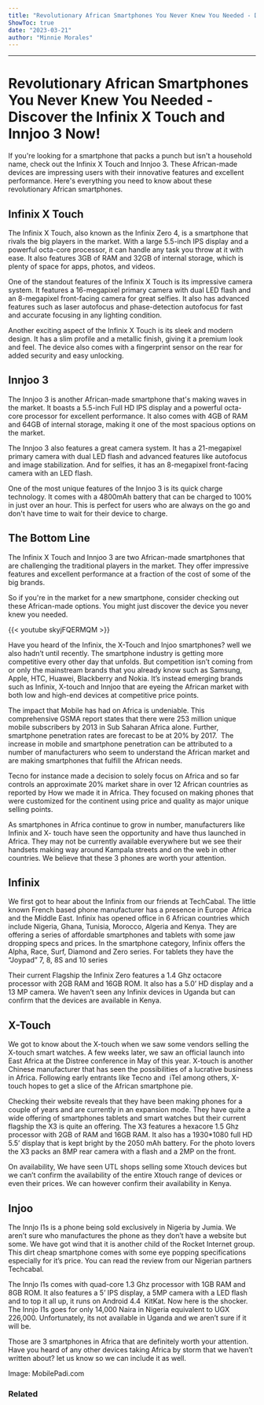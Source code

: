 ```yaml
---
title: "Revolutionary African Smartphones You Never Knew You Needed - Discover the Infinix X Touch and Innjoo 3 Now!"
ShowToc: true 
date: "2023-03-21"
author: "Minnie Morales"
---
```

*****
# Revolutionary African Smartphones You Never Knew You Needed - Discover the Infinix X Touch and Innjoo 3 Now!

If you're looking for a smartphone that packs a punch but isn't a household name, check out the Infinix X Touch and Innjoo 3. These African-made devices are impressing users with their innovative features and excellent performance. Here's everything you need to know about these revolutionary African smartphones.

## Infinix X Touch

The Infinix X Touch, also known as the Infinix Zero 4, is a smartphone that rivals the big players in the market. With a large 5.5-inch IPS display and a powerful octa-core processor, it can handle any task you throw at it with ease. It also features 3GB of RAM and 32GB of internal storage, which is plenty of space for apps, photos, and videos.

One of the standout features of the Infinix X Touch is its impressive camera system. It features a 16-megapixel primary camera with dual LED flash and an 8-megapixel front-facing camera for great selfies. It also has advanced features such as laser autofocus and phase-detection autofocus for fast and accurate focusing in any lighting condition.

Another exciting aspect of the Infinix X Touch is its sleek and modern design. It has a slim profile and a metallic finish, giving it a premium look and feel. The device also comes with a fingerprint sensor on the rear for added security and easy unlocking.

## Innjoo 3

The Innjoo 3 is another African-made smartphone that's making waves in the market. It boasts a 5.5-inch Full HD IPS display and a powerful octa-core processor for excellent performance. It also comes with 4GB of RAM and 64GB of internal storage, making it one of the most spacious options on the market.

The Innjoo 3 also features a great camera system. It has a 21-megapixel primary camera with dual LED flash and advanced features like autofocus and image stabilization. And for selfies, it has an 8-megapixel front-facing camera with an LED flash.

One of the most unique features of the Innjoo 3 is its quick charge technology. It comes with a 4800mAh battery that can be charged to 100% in just over an hour. This is perfect for users who are always on the go and don't have time to wait for their device to charge.

## The Bottom Line

The Infinix X Touch and Innjoo 3 are two African-made smartphones that are challenging the traditional players in the market. They offer impressive features and excellent performance at a fraction of the cost of some of the big brands.

So if you're in the market for a new smartphone, consider checking out these African-made options. You might just discover the device you never knew you needed.

{{< youtube skyjFQERMQM >}} 



Have you heard of the Infinix, the X-Touch and Injoo smartphones? well we also hadn’t until recently. The smartphone industry is getting more competitive every other day that unfolds. But competition isn’t coming from or only the mainstream brands that you already know such as Samsung, Apple, HTC, Huawei, Blackberry and Nokia. It’s instead emerging brands such as Infinix, X-touch and Innjoo that are eyeing the African market with both low and high-end devices at competitive price points.
 
The impact that Mobile has had on Africa is undeniable. This comprehensive GSMA report states that there were 253 million unique mobile subscribers by 2013 in Sub Saharan Africa alone. Further, smartphone penetration rates are forecast to be at 20% by 2017.  The increase in mobile and smartphone penetration can be attributed to a number of manufacturers who seem to understand the African market and are making smartphones that fulfill the African needs.
 
Tecno for instance made a decision to solely focus on Africa and so far controls an approximate 20% market share in over 12 African countries as reported by How we made it in Africa. They focused on making phones that were customized for the continent using price and quality as major unique selling points.
 
As smartphones in Africa continue to grow in number, manufacturers like Infinix and X- touch have seen the opportunity and have thus launched in Africa. They may not be currently available everywhere but we see their handsets making way around Kampala streets and on the web in other countries. We believe that these 3 phones are worth your attention.
 
## Infinix
 

 
We first got to hear about the Infinix from our friends at TechCabal. The little known French based phone manufacturer has a presence in Europe  Africa and the Middle East. Infinix has opened office in 6 African countries which include Nigeria, Ghana, Tunisia, Morocco, Algeria and Kenya. They are offering a series of affordable smartphones and tablets with some jaw dropping specs and prices. In the smartphone category, Infinix offers the Alpha, Race, Surf, Diamond and Zero series. For tablets they have the “Joypad” 7, 8, 8S and 10 series
 
Their current Flagship the Infinix Zero features a 1.4 Ghz octacore processor with 2GB RAM and 16GB ROM. It also has a 5.0’ HD display and a 13 MP camera. We haven’t seen any Infinix devices in Uganda but can confirm that the devices are available in Kenya.
 
## X-Touch
 
We got to know about the X-touch when we saw some vendors selling the X-touch smart watches. A few weeks later, we saw an official launch into East Africa at the Distree conference in May of this year. X-touch is another Chinese manufacturer that has seen the possibilities of a lucrative business in Africa. Following early entrants like Tecno and  iTel among others, X-touch hopes to get a slice of the African smartphone pie.
 
Checking their website reveals that they have been making phones for a couple of years and are currently in an expansion mode. They have quite a wide offering of smartphones tablets and smart watches but their current flagship the X3 is quite an offering. The X3 features a hexacore 1.5 Ghz processor with 2GB of RAM and 16GB RAM. It also has a 1930*1080 full HD 5.5’ display that is kept bright by the 2050 mAh battery. For the photo lovers the X3 packs an 8MP rear camera with a flash and a 2MP on the front.
 
On availability, We have seen UTL shops selling some Xtouch devices but we can’t confirm the availability of the entire Xtouch range of devices or even their prices. We can however confirm their availability in Kenya.
 
## Injoo
 
The Innjo I1s is a phone being sold exclusively in Nigeria by Jumia. We aren’t sure who manufactures the phone as they don’t have a website but some. We have got wind that it is another child of the Rocket Internet group. This dirt cheap smartphone comes with some eye popping specifications especially for it’s price. You can read the review from our Nigerian partners Techcabal.
 
The Innjo I1s comes with quad-core 1.3 Ghz processor with 1GB RAM and 8GB ROM. It also features a 5’ IPS display, a 5MP camera with a LED flash and to top it all up, it runs on Android 4.4  KitKat. Now here is the shocker. The Innjo I1s goes for only 14,000 Naira in Nigeria equivalent to UGX 226,000. Unfortunately, its not available in Uganda and we aren’t sure if it will be.
 
Those are 3 smartphones in Africa that are definitely worth your attention. Have you heard of any other devices taking Africa by storm that we haven’t written about? let us know so we can include it as well.
 
Image: MobilePadi.com
 
### Related



